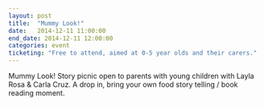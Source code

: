 ```yaml
---
layout: post
title:  "Mummy Look!"
date:   2014-12-11 11:00:00
end_date: 2014-12-11 12:00:00
categories: event
ticketing: "Free to attend, aimed at 0-5 year olds and their carers."
---
```

Mummy Look! Story picnic open to parents with young children with Layla Rosa & Carla Cruz. A drop in, bring your own food story telling / book reading moment.
